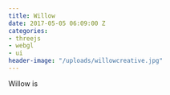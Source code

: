 ```yaml
---
title: Willow
date: 2017-05-05 06:09:00 Z
categories:
- threejs
- webgl
- ui
header-image: "/uploads/willowcreative.jpg"
---
```


Willow is